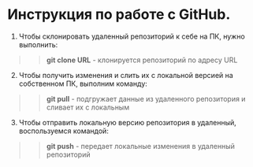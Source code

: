 # Инструкция по работе с GitHub.

1. Чтобы склонировать удаленный репозиторий к себе на ПК, нужно выполнить:  
>> **git clone URL** - клонируется репозиторий по адресу URL

2.  Чтобы получить изменения и слить их с локальной версией на собственном ПК, выполним команду:
>> **git pull** - подгружает данные из удаленного репозитория и сливает их с локальным

3. Чтобы отправить локальную версию репозитория в удаленный, воспользуемся командой:
>> **git push** - передает локальные изменения в удаленный репозиторий 
